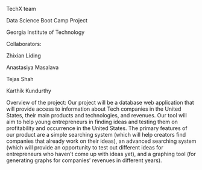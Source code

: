 TechX team

Data Science Boot Camp Project

Georgia Institute of Technology

Collaborators:

Zhixian Liding

Anastasiya Masalava 

Tejas Shah

Karthik Kundurthy

Overview of the project:
Our project will be a database web application that will provide access to information about Tech companies in the United States,
their main products and technologies, and revenues. Our tool will aim to help young entrepreneurs in finding ideas and testing them
on profitability and occurrence in the United States. The primary features of our product are a simple searching system (which will 
help creators find companies that already work on their ideas), an advanced searching system (which will provide an opportunity to 
test out different ideas for entrepreneurs who haven’t come up with ideas yet), and a graphing tool (for generating graphs for companies’
revenues in different years). 
